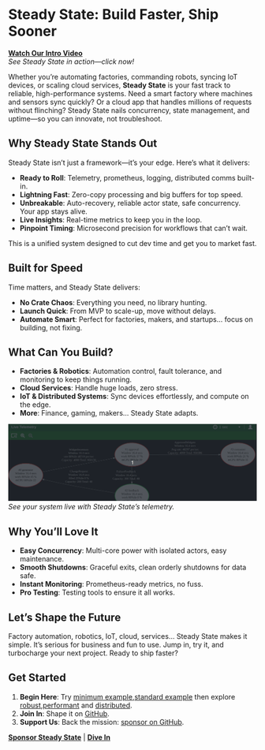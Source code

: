 # Steady State: Build Faster, Ship Sooner

**[Watch Our Intro Video](https://twitter.com/NathanTippy/status/1863433128674812398)**  
*See Steady State in action—click now!*

Whether you’re automating factories, commanding robots, syncing IoT devices, or scaling cloud services, **Steady State** is your fast track to reliable,
high-performance systems. Need a smart factory where machines and sensors sync quickly? Or a cloud app that handles millions of requests without flinching?
Steady State nails concurrency, state management, and uptime—so you can innovate, not troubleshoot.

## Why Steady State Stands Out

Steady State isn’t just a framework—it’s your edge. Here’s what it delivers:

- **Ready to Roll**: Telemetry, prometheus, logging, distributed comms built-in.
- **Lightning Fast**: Zero-copy processing and big buffers for top speed.
- **Unbreakable**: Auto-recovery, reliable actor state, safe concurrency. Your app stays alive.
- **Live Insights**: Real-time metrics to keep you in the loop.
- **Pinpoint Timing**: Microsecond precision for workflows that can’t wait.

This is a unified system designed to cut dev time and get you to market fast.

## Built for Speed

Time matters, and Steady State delivers:

- **No Crate Chaos**: Everything you need, no library hunting.
- **Launch Quick**: From MVP to scale-up, move without delays.
- **Automate Smart**: Perfect for factories, makers, and startups... focus on building, not fixing.

## What Can You Build?

- **Factories & Robotics**: Automation control, fault tolerance, and monitoring to keep things running.
- **Cloud Services**: Handle huge loads, zero stress.
- **IoT & Distributed Systems**: Sync devices effortlessly, and compute on the edge.
- **More**: Finance, gaming, makers... Steady State adapts.

![Real-Time Telemetry](core/simple-example.gif)  
*See your system live with Steady State’s telemetry.*

## Why You’ll Love It

- **Easy Concurrency**: Multi-core power with isolated actors, easy maintenance.
- **Smooth Shutdowns**: Graceful exits, clean orderly shutdowns for data safe.
- **Instant Monitoring**: Prometheus-ready metrics, no fuss.
- **Pro Testing**: Testing tools to ensure it all works.

## Let’s Shape the Future

Factory automation, robotics, IoT, cloud, services... Steady State makes it simple. It’s serious for business and fun to use. Jump in, try it, and turbocharge your next project. Ready to ship faster?

## Get Started

1. **Begin Here**: Try [minimum example](https://github.com/kmf-lab/steady-state-minimum),[standard example](https://github.com/kmf-lab/steady-state-standard) then explore [robust](https://github.com/kmf-lab/steady-state-robust),[performant](https://github.com/kmf-lab/steady-state-performant) and [distributed](https://github.com/kmf-lab/steady-state-distributed).
2. **Join In**: Shape it on [GitHub](https://github.com/kmf-lab/steady-state-stack).
3. **Support Us**: Back the mission: [sponsor on GitHub](https://github.com/sponsors/kmf-lab).

[**Sponsor Steady State**](https://github.com/sponsors/kmf-lab) | [**Dive In**](https://github.com/kmf-lab/steady-state-minimum)
